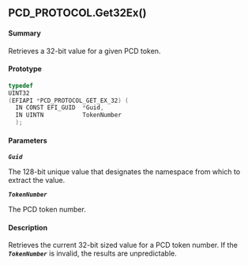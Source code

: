 <!--- @file
  PCD_PROTOCOL.Get32Ex()

  Copyright (c) 2009-2017, Intel Corporation. All rights reserved.<BR>

  Redistribution and use in source (original document form) and 'compiled'
  forms (converted to PDF, epub, HTML and other formats) with or without
  modification, are permitted provided that the following conditions are met:

  1) Redistributions of source code (original document form) must retain the
     above copyright notice, this list of conditions and the following
     disclaimer as the first lines of this file unmodified.

  2) Redistributions in compiled form (transformed to other DTDs, converted to
     PDF, epub, HTML and other formats) must reproduce the above copyright
     notice, this list of conditions and the following disclaimer in the
     documentation and/or other materials provided with the distribution.

  THIS DOCUMENTATION IS PROVIDED BY TIANOCORE PROJECT "AS IS" AND ANY EXPRESS OR
  IMPLIED WARRANTIES, INCLUDING, BUT NOT LIMITED TO, THE IMPLIED WARRANTIES OF
  MERCHANTABILITY AND FITNESS FOR A PARTICULAR PURPOSE ARE DISCLAIMED. IN NO
  EVENT SHALL TIANOCORE PROJECT  BE LIABLE FOR ANY DIRECT, INDIRECT, INCIDENTAL,
  SPECIAL, EXEMPLARY, OR CONSEQUENTIAL DAMAGES (INCLUDING, BUT NOT LIMITED TO,
  PROCUREMENT OF SUBSTITUTE GOODS OR SERVICES; LOSS OF USE, DATA, OR PROFITS;
  OR BUSINESS INTERRUPTION) HOWEVER CAUSED AND ON ANY THEORY OF LIABILITY,
  WHETHER IN CONTRACT, STRICT LIABILITY, OR TORT (INCLUDING NEGLIGENCE OR
  OTHERWISE) ARISING IN ANY WAY OUT OF THE USE OF THIS DOCUMENTATION, EVEN IF
  ADVISED OF THE POSSIBILITY OF SUCH DAMAGE.

-->

## PCD_PROTOCOL.Get32Ex()

#### Summary

Retrieves a 32-bit value for a given PCD token.

#### Prototype

```c
typedef
UINT32
(EFIAPI *PCD_PROTOCOL_GET_EX_32) (
  IN CONST EFI_GUID  *Guid,
  IN UINTN           TokenNumber
  );
```

#### Parameters

**_`Guid`_**

The 128-bit unique value that designates the namespace from which to extract
the value.

**_`TokenNumber`_**

The PCD token number.

#### Description

Retrieves the current 32-bit sized value for a PCD token number. If the
**_`TokenNumber`_** is invalid, the results are unpredictable.
